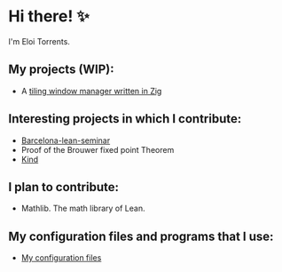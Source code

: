 # Hi there! ✨

I'm Eloi Torrents.

## My projects (WIP):
- A [tiling window manager written in Zig](github.com/Eloitor/ZigWindowManager)

## Interesting projects in which I contribute:

- [Barcelona-lean-seminar](https://github.com/mmasdeu/barcelonaleanseminar)
- Proof of the Brouwer fixed point Theorem 
- [Kind](github.com/moonad/Kind)

## I plan to contribute:

- Mathlib. The math library of Lean.


## My configuration files and programs that I use:

 - [My configuration files](https://github.com/Eloitor/dotfiles)

<!--
- 🔭 I’m currently working on ...
- 🌱 I’m currently learning ...
- 👯 I’m looking to collaborate on ...
- 🤔 I’m looking for help with ...
- 💬 Ask me about ...
- 📫 How to reach me: ...
- ⚡ Fun fact: ...
- ⚡ Fun fact
-->
